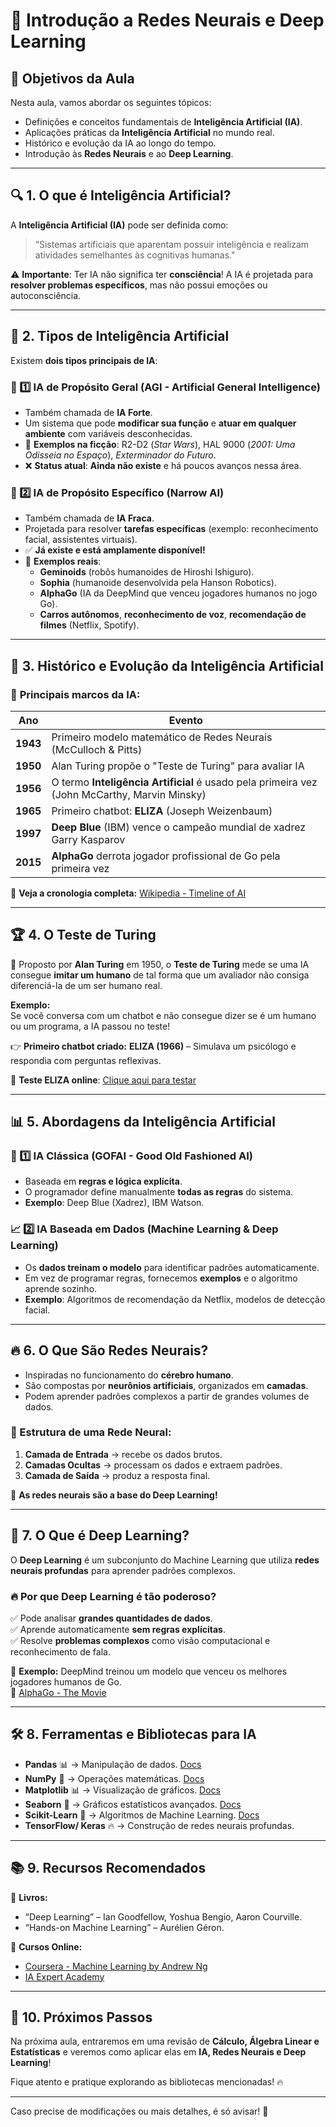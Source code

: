 # 📌 Introdução a Redes Neurais e Deep Learning

## 🎯 Objetivos da Aula
Nesta aula, vamos abordar os seguintes tópicos:
- Definições e conceitos fundamentais de **Inteligência Artificial (IA)**.
- Aplicações práticas da **Inteligência Artificial** no mundo real.
- Histórico e evolução da IA ao longo do tempo.
- Introdução às **Redes Neurais** e ao **Deep Learning**.

---

## 🔍 1. O que é Inteligência Artificial?
A **Inteligência Artificial (IA)** pode ser definida como:
> “Sistemas artificiais que aparentam possuir inteligência e realizam atividades semelhantes às cognitivas humanas."

⚠ **Importante**: Ter IA não significa ter **consciência**! A IA é projetada para **resolver problemas específicos**, mas não possui emoções ou autoconsciência.

---

## 🎯 2. Tipos de Inteligência Artificial
Existem **dois tipos principais de IA**:

### 🧠 1️⃣ IA de Propósito Geral (AGI - Artificial General Intelligence)
- Também chamada de **IA Forte**.
- Um sistema que pode **modificar sua função** e **atuar em qualquer ambiente** com variáveis desconhecidas.
- 🚀 **Exemplos na ficção**: R2-D2 (*Star Wars*), HAL 9000 (*2001: Uma Odisseia no Espaço*), *Exterminador do Futuro*.
- ❌ **Status atual**: **Ainda não existe** e há poucos avanços nessa área.

### 🤖 2️⃣ IA de Propósito Específico (Narrow AI)
- Também chamada de **IA Fraca**.
- Projetada para resolver **tarefas específicas** (exemplo: reconhecimento facial, assistentes virtuais).
- ✅ **Já existe e está amplamente disponível!**
- 🚀 **Exemplos reais**:
  - **Geminoids** (robôs humanoides de Hiroshi Ishiguro).
  - **Sophia** (humanoide desenvolvida pela Hanson Robotics).
  - **AlphaGo** (IA da DeepMind que venceu jogadores humanos no jogo Go).
  - **Carros autônomos**, **reconhecimento de voz**, **recomendação de filmes** (Netflix, Spotify).

---

## 📜 3. Histórico e Evolução da Inteligência Artificial
### 📅 **Principais marcos da IA:**
| Ano  | Evento |
|------|--------|
| **1943** | Primeiro modelo matemático de Redes Neurais (McCulloch & Pitts) |
| **1950** | Alan Turing propõe o "Teste de Turing" para avaliar IA |
| **1956** | O termo **Inteligência Artificial** é usado pela primeira vez (John McCarthy, Marvin Minsky) |
| **1965** | Primeiro chatbot: **ELIZA** (Joseph Weizenbaum) |
| **1997** | **Deep Blue** (IBM) vence o campeão mundial de xadrez Garry Kasparov |
| **2015** | **AlphaGo** derrota jogador profissional de Go pela primeira vez |

📌 **Veja a cronologia completa:** [Wikipedia - Timeline of AI](https://en.wikipedia.org/wiki/Timeline_of_artificial_intelligence)

---

## 🏆 4. O Teste de Turing
📍 Proposto por **Alan Turing** em 1950, o **Teste de Turing** mede se uma IA consegue **imitar um humano** de tal forma que um avaliador não consiga diferenciá-la de um ser humano real.

**Exemplo:**  
Se você conversa com um chatbot e não consegue dizer se é um humano ou um programa, a IA passou no teste!

👉 **Primeiro chatbot criado:** **ELIZA (1966)** – Simulava um psicólogo e respondia com perguntas reflexivas.

🔗 **Teste ELIZA online**: [Clique aqui para testar](https://web.njit.edu/~ronkowit/eliza.html)

---

## 📊 5. Abordagens da Inteligência Artificial
### 🎲 1️⃣ IA Clássica (GOFAI - Good Old Fashioned AI)
- Baseada em **regras e lógica explícita**.
- O programador define manualmente **todas as regras** do sistema.
- **Exemplo**: Deep Blue (Xadrez), IBM Watson.

### 📈 2️⃣ IA Baseada em Dados (Machine Learning & Deep Learning)
- Os **dados treinam o modelo** para identificar padrões automaticamente.
- Em vez de programar regras, fornecemos **exemplos** e o algoritmo aprende sozinho.
- **Exemplo**: Algoritmos de recomendação da Netflix, modelos de detecção facial.

---

## 🔥 6. O Que São Redes Neurais?
- Inspiradas no funcionamento do **cérebro humano**.
- São compostas por **neurônios artificiais**, organizados em **camadas**.
- Podem aprender padrões complexos a partir de grandes volumes de dados.

### 📌 Estrutura de uma Rede Neural:
1. **Camada de Entrada** → recebe os dados brutos.
2. **Camadas Ocultas** → processam os dados e extraem padrões.
3. **Camada de Saída** → produz a resposta final.

🔹 **As redes neurais são a base do Deep Learning!**

---

## 🧠 7. O Que é Deep Learning?
O **Deep Learning** é um subconjunto do Machine Learning que utiliza **redes neurais profundas** para aprender padrões complexos.

### 🔥 Por que Deep Learning é tão poderoso?
✅ Pode analisar **grandes quantidades de dados**.  
✅ Aprende automaticamente **sem regras explícitas**.  
✅ Resolve **problemas complexos** como visão computacional e reconhecimento de fala.  

🔹 **Exemplo:** DeepMind treinou um modelo que venceu os melhores jogadores humanos de Go.  
📌 [AlphaGo - The Movie](https://www.youtube.com/watch?v=WXuK6gekU1Y)

---

## 🛠 8. Ferramentas e Bibliotecas para IA
- **Pandas** 📊 → Manipulação de dados. [Docs](https://pandas.pydata.org/)
- **NumPy** 🧮 → Operações matemáticas. [Docs](https://numpy.org/)
- **Matplotlib** 📊 → Visualização de gráficos. [Docs](https://matplotlib.org/)
- **Seaborn** 🎨 → Gráficos estatísticos avançados. [Docs](https://seaborn.pydata.org/)
- **Scikit-Learn** 🤖 → Algoritmos de Machine Learning. [Docs](https://scikit-learn.org/stable/)
- **TensorFlow/ Keras** 🔥 → Construção de redes neurais profundas.

---

## 📚 9. Recursos Recomendados
📖 **Livros:**
- “Deep Learning” – Ian Goodfellow, Yoshua Bengio, Aaron Courville.
- “Hands-on Machine Learning” – Aurélien Géron.

🎥 **Cursos Online:**
- [Coursera - Machine Learning by Andrew Ng](https://www.coursera.org/specializations/machine-learning-introduction)
- [IA Expert Academy](https://iaexpert.academy/)

---

## 🚀 10. Próximos Passos
Na próxima aula, entraremos em uma revisão de **Cálculo, Álgebra Linear e Estatísticas** e veremos como aplicar elas em **IA, Redes Neurais e Deep Learning**!  

Fique atento e pratique explorando as bibliotecas mencionadas! 🔥

---

Caso precise de modificações ou mais detalhes, é só avisar! 🚀

